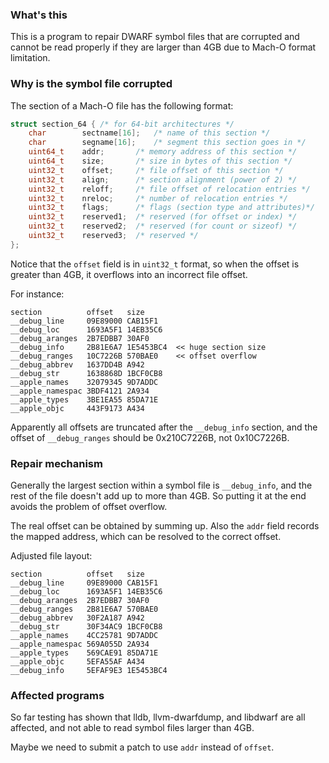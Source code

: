 ### What's this

This is a program to repair DWARF symbol files that are corrupted and cannot be read properly if they are larger than 4GB due to Mach-O format limitation.

### Why is the symbol file corrupted

The section of a Mach-O file has the following format:
```c
struct section_64 { /* for 64-bit architectures */
	char		sectname[16];	/* name of this section */
	char		segname[16];	/* segment this section goes in */
	uint64_t	addr;		/* memory address of this section */
	uint64_t	size;		/* size in bytes of this section */
	uint32_t	offset;		/* file offset of this section */
	uint32_t	align;		/* section alignment (power of 2) */
	uint32_t	reloff;		/* file offset of relocation entries */
	uint32_t	nreloc;		/* number of relocation entries */
	uint32_t	flags;		/* flags (section type and attributes)*/
	uint32_t	reserved1;	/* reserved (for offset or index) */
	uint32_t	reserved2;	/* reserved (for count or sizeof) */
	uint32_t	reserved3;	/* reserved */
};
```

Notice that the `offset` field is in `uint32_t` format, so when the offset is greater than 4GB, it overflows into an incorrect file offset.

For instance:
```text
section          offset   size
__debug_line     09E89000 CAB15F1
__debug_loc      1693A5F1 14EB35C6
__debug_aranges  2B7EDBB7 30AF0
__debug_info     2B81E6A7 1E5453BC4  << huge section size
__debug_ranges   10C7226B 570BAE0    << offset overflow
__debug_abbrev   1637DD4B A942
__debug_str      1638868D 1BCF0CB8
__apple_names    32079345 9D7ADDC
__apple_namespac 3BDF4121 2A934
__apple_types    3ВЕ1ЕА55 85DA71E
__apple_objc     443F9173 A434
```

Apparently all offsets are truncated after the `__debug_info` section, and the offset of `__debug_ranges` should be 0x210C7226B, not 0x10C7226B.

### Repair mechanism

Generally the largest section within a symbol file is `__debug_info`, and the rest of the file doesn't add up to more than 4GB. So putting it at the end avoids the problem of offset overflow.

The real offset can be obtained by summing up. Also the `addr` field records the mapped address, which can be resolved to the correct offset.

Adjusted file layout:
```text
section          offset   size
__debug_line     09E89000 CAB15F1
__debug_loc      1693A5F1 14EB35C6
__debug_aranges  2B7EDBB7 30AF0
__debug_ranges   2B81E6A7 570BAE0
__debug_abbrev   30F2A187 A942
__debug_str      30F34AC9 1BCF0CB8
__apple_names    4CC25781 9D7ADDC
__apple_namespac 569A055D 2A934
__apple_types    569CAE91 85DA71E
__apple_objc     5EFA55AF A434
__debug_info     5EFAF9E3 1E5453BC4
```

### Affected programs

So far testing has shown that lldb, llvm-dwarfdump, and libdwarf are all affected, and not able to read symbol files larger than 4GB.

Maybe we need to submit a patch to use `addr` instead of `offset`.
